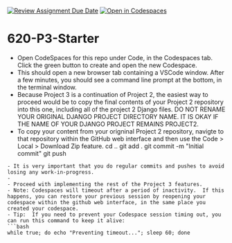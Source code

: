 [![Review Assignment Due Date](https://classroom.github.com/assets/deadline-readme-button-22041afd0340ce965d47ae6ef1cefeee28c7c493a6346c4f15d667ab976d596c.svg)](https://classroom.github.com/a/QVqxVwKC)
[![Open in Codespaces](https://classroom.github.com/assets/launch-codespace-2972f46106e565e64193e422d61a12cf1da4916b45550586e14ef0a7c637dd04.svg)](https://classroom.github.com/open-in-codespaces?assignment_repo_id=17015013)
# 620-P3-Starter
- Open CodeSpaces for this repo under Code, in the Codespaces tab. Click the green button to create and open the new Codespace.
- This should open a new browser tab containing a VSCode window.  After a few minutes, you should see a command line prompt at the bottom, in the terminal window.
- Because Project 3 is a continuation of Project 2, the easiest way to proceed would be to copy the final contents of your Project 2 repository into this one, including all of the project 2 Django files.  DO NOT RENAME YOUR ORIGINAL DJANGO PROJECT DIRECTORY NAME.  IT IS OKAY IF THE NAME OF YOUR DJANGO PROJECT REMAINS PROJECT2.
- To copy your content from your origninal Project 2 repository, navigte to that repository within the GitHub web interface and then use the Code > Local > Download Zip feature.
cd ..
git add .
git commit -m "Initial commit"
git push
```
- It is very important that you do regular commits and pushes to avoid losing any work-in-progress.
- 
- Proceed with implementing the rest of the Project 3 features.
- Note: Codespaces will timeout after a period of inactivity.  If this happens, you can restore your previous session by reopening your codespace within the github web interface, in the same place you created your codespace.
- Tip:  If you need to prevent your Codespace session timing out, you can run this command to keep it alive:
```bash
while true; do echo "Preventing timeout..."; sleep 60; done
```

